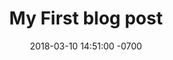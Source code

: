 ---
layout: post
title:  "My First blog post"
date:   2018-03-10 14:51:00 -0700
categories: jekyll update
---